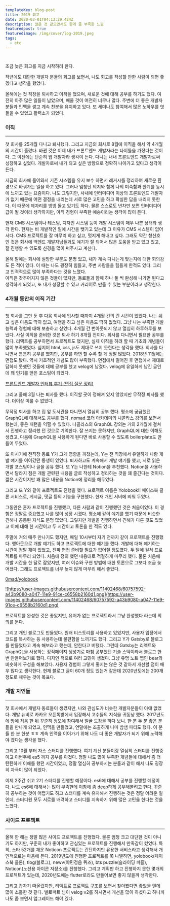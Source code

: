 ```yaml
---
templateKey: blog-post
title: 2019 회고
date: 2020-02-01T04:13:29.424Z
description: 많은 것 같으면서도 한게 좀 부족한 느낌
featuredpost: true
featuredimage: /img/cover/log-2019.jpeg
tags:
  - etc
---
```

# 

조금 늦은 회고를 지금 시작하려 한다. 

작년에도 대단한 개발자 분들의 회고를 보면서, 나도 회고를 작성할 만한 사람이 되면 좋겠다고 생각을 했었다. 

올해에는 첫 직장을 퇴사하고 이직을 했으며, 새로운 것에 대해 공부를 하기도 했다. 여전히 아주 많은 일들이 남았으며, 배울 것이 여전히 너무나 많다. 
 주변에 더 좋은 개발자 분들과 인맥을 쌓고 계속 친분을 유지하고 있다. 또 세미나도 참여해서 많은 노하우를 엿들을 수 있었고 활력소가 되었다.

### 이직

---

첫 회사를 25개월 다니고 퇴사했다. 그리고 지금의 회사로 8월에 이직을 해서 약 4개월의 시간이 흘렀다. 바뀐 것은 이제 내가 프론트엔드 개발자라는 타이틀을 가졌다는 것이다. 그 이전에는 단순히 웹 개발자라 생각이 든다. 다니는 내내 프론트엔드 개발자로써 성장하고 싶었다. 개발자로써 내가 되고 싶은 방향으로 정확히 나아가고 있다고 생각이 든다.

 지금의 회사에 들어와서 기존 시스템을 유지 보수 하면서 레거시를 정리하여 새로운 환경으로 바꿔가는 일을 하고 있다. 그러나 엄청난 의지와 함께 나의 미숙함과 한계를 동시에 느끼고 있는 요즘이다. 나도 그렇지만, 사내에 인터미디어 이상의 프론트엔드 개발자가 없기 때문에 어떤 결정을 내리는데 서로 많은 고민을 하고 확실한 답을 내리지 못한다. 이 때문에 제자리를 빙빙 돌고 있기도 하다. 물론 스스로도 년차만 보면 인터미디어급이 될 것이라 생각하지만, 아직 경험이 부족한 애송이라는 생각이 많이 든다.

현재 CMS 시스템이나 테스팅, 디자인 시스템 등이 개발 시스템이 매우 나쁜 상태라 생각 한다. 현재는 비 개발적인 일에 시간을 뺒기고 있는데 그 이유가 CMS 시스템이 없어서다. CMS 프로젝트를 잘 마무리 하고 싶고, 멋지게 해내고 싶다. 그래도 약간 청신호 인 것은 회사에 백엔드 개발자님들과도 얘기가 잘 되어서 많은 도움을 받고 있고 있고, 잘 진행할 수 있도록 신경을 많이 써주시고 계신다. 

 올해 말에는 회사에 실망한 부분도 분명 있고, 내가 계속 다니는게 맞는지에 대한 회의감도 든 적이 있다. 이 때는 나도 굉장히 힘들고, 주변 사람들을 힘들게 한적도 있다. 그리고 인격적으로 많이 부족하다는 것을 느꼈다.  
 아직은 갖추어지지 않은 것들이 많지만, 동료들과 함께 하나 둘 씩 완성해 나가면 된다고 생각하게 되었고, 또 내가 성장할 수 있고 커리어로 만들 수 있는 부분이라고 생각한다.

### 4개월 동안의 이직 기간

---

첫 회사를 그만 둔 후 다음 회사에 입사할 때까지 4개월 간의 긴 시간이 있었다. 나는 쉬고 싶은 마음도 딱히 없고, 여행을 하고 싶은 마음도 딱히 없었다. 그냥 나는 부족한 개발 능력과 경험에 대해 보충하고 싶었다. 4개월 간 번아웃되지 않고 열심히 하루하루를 보냈다. 
 사실 이직을 준비한 것은 퇴사 하기 8개월 전이다. 회사를 다니면서 필요한 공부를 했다. 리액트를 공부하면서 프로젝트도 했지만, 실제 이직을 하려 할 때 기초와 개념들이 많이 부족했었다. 심지어 html, css, js도 제대로 쓰지 못한다는 생각을 했다. 
 회사를 다니면서 틈틈히 공부를 했지만, 공부를 하면 할 수록 할 게 정말 많았다. 2018년 11월에는 면접도 봤다. 역시 기초적인 개념도 많이 부족했다. 면접에서 떨어진 후 면접에서 제대로 답하지 못했던 것들에 대해 공부를 했고 velog에 남겼다. velog에 유일하게 남긴 글인데 꽤 인기를 얻은 포스팅이 되었다. 

[프론트엔드 개발자 인터뷰 후기 (면접 질문 정리)](https://velog.io/@tmmoond8/%ED%94%84%EB%A1%A0%ED%8A%B8%EC%97%94%EB%93%9C-%EA%B0%9C%EB%B0%9C%EC%9E%90-%EC%9D%B8%ED%84%B0%EB%B7%B0-%ED%9B%84%EA%B8%B0-%EB%A9%B4%EC%A0%91-%EC%A7%88%EB%AC%B8-%EC%A0%95%EB%A6%AC-%EC%9E%91%EC%84%B1-%EC%A4%91)

 

그리고 올해 3월 나는 퇴사를 했다. 이직할 곳이 정해져 있지 않았지만 무작정 퇴사를 했다. 더이상 미룰 수 없었다.

 무작정 퇴사를 하고 집 앞 도서관을 다니면서 열심히 공부 했다. 평소에 궁금했던 GraphQL에 대해서도 공부를 했다. nomad 코더 아카데미의 니콜라스 강의를 보면서 했는데, 좋은 패턴을 익힐 수 있었다. 니콜라스의 GraphQL 강의는 거의 2개월에 걸쳐서 진행하고 정리했 던 것으로 기억한다. 잘 쓰지는 못하지만, GraphQL에 대한 이해도 생겼고, 다음에 GraphQL을 사용하게 된다면 바로 사용할 수 있도록 boilerplate도 만들어 두었다.

 또 이시기에 전직장 동료 Y가 크게 영향을 끼쳤는데, Y는 전 직장에서 유일하게 나랑 개발 얘기를 이어갔던 동생이 있었다. 퇴사하고도 계속해서 개발 얘기를 했고, 서로 읽은 개발 포스팅이나 글을 공유 했다.
 또 Y는 나한테 Notion을 추천했다. Notion을 사용하면서 달라지 점은 개발 관련된 내용을 글로 작성하고 정리하는 것을 꽤 즐긴다는 것이다. 짧은 시간이지만 꽤 많은 내용을 Notion에 정리를 해두었다.
 

그리고 또 Y와 같이 프로젝트도 진행을 했다. 프로젝트 이름은 Yolobook!!
페이스북 클론 서비스로, 게시글, 댓글 등의 기능을 구현했다. 현재 개인 서버에 띄워 두었다.

그동안은 혼자 프로젝트를 진행했고, 다른 사람과 같이 진행했던 것은 처음이었다. 이 경험은 정말로 중요했고 나를 많이 성장 시켰다. 평소에 같이 얘기를 했기 때문에 비슷한 견해나 공통된 지식도 분명 많았다. 그렇지만 개발을 진행하면서 견해가 다른 것도 있었고 이에 대해 한 시간이고 두 시간이고 토론을 한 적도 있다.

 주말에 거의 매주 만나기도 했지만, 매일 10시부터 자기 전까지 같이 프로젝트를 진행했다. 행아웃으로 개발 얘기도 하고 프로젝트에 대한 얘기를 했다. 개발에 대해 얘기하는 시간이 정말 재미 있었고, 진짜 면접 준비할 필요가 없어질 정도였다. 
 두 달에 걸쳐 프로젝트를 마무리 되었다. 처음에 정의 했던 내용대로 적절하게 마무리 했다. 물론 처음에 개발 시간을 한 달로 잡았지만, 여러 이슈와 구현 방법에 대한 토론으로 그보다 조금 늦어졌다. 그래도 프로젝트를 너무 늦지 않게 마무리 해서 좋았다. 

[](http://yolobook.tammolo.com/)

[0mad/yolobook](https://github.com/0mad/yolobook)

![https://user-images.githubusercontent.com/11402468/60757592-a43b9080-a047-11e9-91ce-c6558b2160d1.png](https://user-images.githubusercontent.com/11402468/60757592-a43b9080-a047-11e9-91ce-c6558b2160d1.png)

 프로젝트를 완성한 것은 좋았지만, 유저가 없는 프로젝트라서 그냥 완성했다 라는데 의의를 둔다.

 그리고 개인 블로그도 만들었다. 원래 티스토리를 사용하고 있었지만, 사용자 입장에서 코드를 복사하는 등 사용하는데 불편함을 느끼기도 했다. 그리고 Y가 Gatsby로 블로그를 만들었다고 계속 해보라고 했는데, 안한다고 버텼다. 그런데 Gatsby는 리액트와 GraphQL을 사용하는 정적페이지 생성기로 마침 공부했던 기술 스택이라서 블로그 한 번 만들어보기로 했다. 
 디자인 적으로 여러 고민이 생겼다. 그냥 유명 노트 앱인 bear와 비슷하게 구성을 해보았다. 사용자 경험이 그렇게 좋지는 않은 것 같아서 개선할 점이 매우 많다고 생각한다.
 현재 블로그 글이 60개 정도 있는거 같은데 2020년도에는 200개 정도로 채우는 것이 목표다. 

 

### 개발 지인들

---

첫 회사에서 개발자 동료들이 생겼지만, 나와 관심도가 비슷한 개발자분들이 아얘 없었다. 개발 뉴비로 카카오 오픈톡방에서 입장해서 고수들의 지식을 귀동냥 했다. 2017년도에 방에 처음 한 뒤 꾸준히 정모에 참여해서 얼굴 도장을 하다 보니. 한 분 두 분 좋은 분들을 만나게 되었고, 인맥을 만들었고, 연말에는 조촐하게 나마 밤샘 파티도 했다. 이 분들 한 분 한분 ㅎㅎ 계속 인맥을 이어가기 위해 나도 더 좋은 개발자가 되기 위해 노력해야 겠다는 생각을 했다. 

그리고 10월 부터  자스 스터디를 진행했다. 여기 계신 분들이랑 열심히 스터디를 진행중이고 이번주에 es5 까지 공부를 마쳤다. 정말 나도 많이 부족한 개념들에 대해서 좀 더 탄탄하게 이해를 했던 시간이었고, 정말 열심히 공부하시는 분들과 같이 해서 나도 굉장히 자극이 많이 되었다.

 이제 2주간 쉬고 2기 스터디를 진행할 예정이다. es6에 대해서 공부를 진행할 예정이다. 나도 es6에 대해서는 많이 부족한데 이참에 좀 deep하게 공부해볼려고 한다.
 꾸준히 공부하는 것이 어렵기도 하고 스터디를 계속 유지해서 진행하는 것은 정말 어려운 일인데, 스터디원 모두 서로를 배려하고 스터디를 지속하기 위해 많은 고민을 한다는 것을 느꼈다. 

### 사이드 프로젝트

---

올해 한 해는 정말 많은 사이드 프로젝트를 진행했다. 물론 엄청 크고 대단한 것이 아니기도 하지만, 꾸준히 내가 좋아하고 관심있는 프로젝트를 진행해서 만족감이 컸었다. 특히, 스타 52개를 채운 Noticon 프로젝트는 간단하지만 유용한 서비스라고 생각해서 개인적으로는 마음에 든다. 
 2019년도에 진행한 프로젝트를 쭉 나열하면, yolobook(페이스북 클론), tlog(블로그), newv(야민정음 퀴즈), bts puzzle(슬라이딩 퍼즐), Noticon(노션용 아이콘 저장소)를 진행했다.
 그리고 계획만 하고 진행하지 못한 몇개의 프로젝트가 있는데, 2020년도에는 flutter로라도 만들어보면 좋지 않을까 생각한다.

그리고 갑자기 떠올랐지만, 리액트로 프로젝트 구조를 보면서 찾아봤다면 좋았을 텐데 많이 소홀한 것 같다.  벨로퍼트 님이 velog v2를 하시면서 개선을 많이 하셨다고 하니까 나도 좀 보면서 업그레이드 해야 겠다.